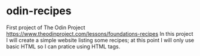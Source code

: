 # odin-recipes
First project of The Odin Project https://www.theodinproject.com/lessons/foundations-recipes
In this project I will create a simple website listing some recipes; at this point I will only use basic HTML so I can pratice using HTML tags.